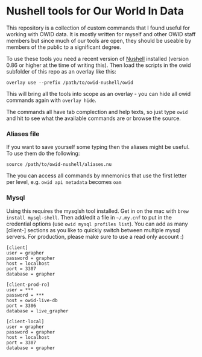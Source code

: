 # Nushell tools for Our World In Data

This repository is a collection of custom commands that I found useful for working with OWID data. It is mostly written for myself and other OWID staff members but since much of our tools are open, they should be useable by members of the public to a significant degree.

To use these tools you need a recent version of [Nushell](http://www.nushell.sh/) installed (version 0.86 or higher at the time of writing this). Then load the scripts in the owid subfolder of this repo as an overlay like this:
```
overlay use --prefix /path/to/owid-nushell/owid
```

This will bring all the tools into scope as an overlay - you can hide all owid commands again with `overlay hide`.

The commands all have tab complection and help texts, so just type `owid` and hit <tab> to see what the available commands are or browse the source.

### Aliases file

If you want to save yourself some typing then the aliases might be useful. To use them do the following:

```
source /path/to/owid-nushell/aliases.nu
```

The you can access all commands by mnemonics that use the first letter per level, e.g. `owid api metadata` becomes `oam`

### Mysql

Using this requires the mysqlsh tool installed. Get in on the mac with `brew install mysql-shell`. Then add/edit a file in `~/.my.cnf` to put in the credential options (use `owid mysql profiles list`). You can add as many [client-] sections as you like to quickly switch between multiple mysql servers. For production, please make sure to use a read only account :)

```
[client]
user = grapher
password = grapher
host = localhost
port = 3307
database = grapher

[client-prod-ro]
user = ***
password = ***
host = owid-live-db
port = 3306
database = live_grapher

[client-local]
user = grapher
password = grapher
host = localhost
port = 3307
database = grapher

```